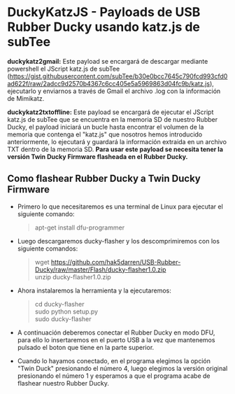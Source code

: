 # DuckyKatzJS - Payloads de USB Rubber Ducky usando katz.js de subTee

**duckykatz2gmail:** Este payload se encargará de descargar mediante powershell el JScript katz.js de subTee (https://gist.githubusercontent.com/subTee/b30e0bcc7645c790fcd993cfd0ad622f/raw/2adcc9d2570b4367c6cc405e5a5969863d04fc9b/katz.js), ejecutarlo y enviarnos a través de Gmail el archivo .log con la información de Mimikatz.

**duckykatz2txtoffline:** Este payload se encargará de ejecutar el JScript katz.js de subTee que se encuentra en la memoria SD de nuestro Rubber Ducky, el payload iniciará un bucle hasta encontrar el volumen de la memoria que contenga el "katz.js" que nosotros hemos introducido anteriormente, lo ejecutará y guardará la información extraida en un archivo TXT dentro de la memoria SD. **Para usar este payload se necesita tener la versión Twin Ducky Firmware flasheada en el Rubber Ducky.**

## Como flashear Rubber Ducky a Twin Ducky Firmware

* Primero lo que necesitaremos es una terminal de Linux para ejecutar el siguiente comando:
  
  > apt-get install dfu-programmer
  
* Luego descargaremos ducky-flasher y los descomprimiremos con los siguiente comandos:

  > wget https://github.com/hak5darren/USB-Rubber-Ducky/raw/master/Flash/ducky-flasher1.0.zip                  
  > unzip ducky-flasher1.0.zip
  
* Ahora instalaremos la herramienta y la ejecutaremos:

  > cd ducky-flasher                                                                                            
  > sudo python setup.py                                                                                                             
  > sudo ducky-flasher

* A continuación deberemos conectar el Rubber Ducky en modo DFU, para ello lo insertaremos en el puerto USB a la vez que mantenemos pulsado el boton que tiene en la parte superior.

* Cuando lo hayamos conectado, en el programa elegimos la opción "Twin Duck" presionando el número 4, luego elegimos la versión original presionando el número 1 y esperamos a que el programa acabe de flashear nuestro Rubber Ducky.
